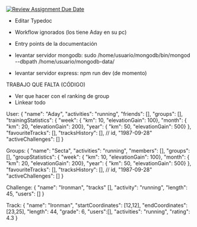 [![Review Assignment Due Date](https://classroom.github.com/assets/deadline-readme-button-24ddc0f5d75046c5622901739e7c5dd533143b0c8e959d652212380cedb1ea36.svg)](https://classroom.github.com/a/GwypoZrl)


- Editar Typedoc
- Workflow ignorados (los tiene Aday en su pc)
- Entry points de la documentación

- levantar servidor mongodb:  sudo /home/usuario/mongodb/bin/mongod --dbpath /home/usuario/mongodb-data/
- levantar servidor express: npm run dev (de momento)


TRABAJO QUE FALTA (CÓDIGO)
- Ver que hacer con el ranking de group
- Linkear todo


User:
{
  "name": "Aday",
  "activities": "running",
  "friends": [],
  "groups": [],
  "trainingStatistics": {
    "week": { "km": 10, "elevationGain": 100},
    "month": { "km": 20, "elevationGain": 200},
    "year": { "km": 50, "elevationGain": 500}
  },
  "favouriteTracks": [],
  "tracksHistory": [],   // id, "1987-09-28"
  "activeChallenges": []
}

Groups:
{
  "name": "Secta",
  "activities": "running",
  "members": [],
  "groups": [],
  "groupStatistics": {
    "week": { "km": 10, "elevationGain": 100},
    "month": { "km": 20, "elevationGain": 200},
    "year": { "km": 50, "elevationGain": 500}
  },
  "favouriteTracks": [],
  "tracksHistory": [],   // id, "1987-09-28"
  "activeChallenges": []
}

Challenge:
{
  "name": "Ironman",
  "tracks" [],
  "activity": "running",
  "length": 45,
  "users": []
}


Track:
{
  "name": "Ironman",
  "startCoordinates": [12,12],
  "endCoordinates": [23,25],
  "length": 44,
  "grade": 6,
  "users":[],
  "activities": "running",
  "rating": 4.3
}